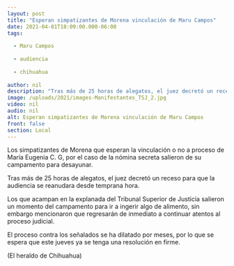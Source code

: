 ```yaml
---
layout: post
title: "Esperan simpatizantes de Morena vinculación de Maru Campos"
date: 2021-04-01T18:09:00.000-06:00
tags:
  
  - Maru Campos
  
  - audiencia
  
  - chihuahua
  
author: nil
description: "Tras más de 25 horas de alegatos, el juez decretó un receso para que la audiencia se reanudara desde temprana hora"
image: /uploads/2021/images-Manifestantes_TSJ_2.jpg
video: nil
audio: nil
alt: Esperan simpatizantes de Morena vinculación de Maru Campos
front: false
section: Local
---
```


Los simpatizantes de Morena que esperan la vinculación o no a proceso de María Eugenia C. G, por el caso de la nómina secreta salieron de su campamento para desayunar.

Tras más de 25 horas de alegatos, el juez decretó un receso para que la audiencia se reanudara desde temprana hora.

Los que acampan en la explanada del Tribunal Superior de Justicia salieron un momento del campamento para ir a ingerir algo de alimento, sin embargo mencionaron que regresarán de inmediato a continuar atentos al proceso judicial.

El proceso contra los señalados se ha dilatado por meses, por lo que se espera que este jueves ya se tenga una resolución en firme.

(El heraldo de Chihuahua)